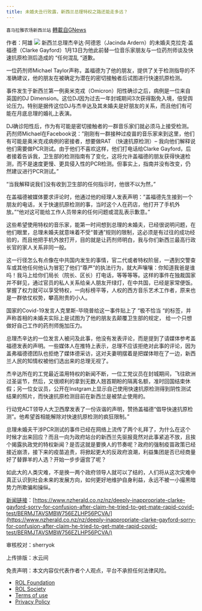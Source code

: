 ```yaml
---
title: 未婚夫丑行败露，新西兰总理特权之路还能走多远？
---
```

`喜马拉雅农场新西兰站` [轉載自GNews](https://gnews.org/zh-hans/1859272/)

作者：阿雄
![](https://assets.gnews.org/wp-content/uploads/2022/01/酷翻组1-16.png)
新西兰总理杰辛达·阿德恩（Jacinda Ardern）的未婚夫克拉克⋅盖福德（Clarke Gayford）1月13日为他此前替一位音乐家朋友与一位药剂师谈及快速抗原检测后造成的 “任何混乱 “道歉。

一位药剂师Michael Taylor声称，盖福德为了他的朋友，提供了关于检测指导的不准确建议，他的朋友在被确定为潜在的密切接触者后试图进行快速抗原检测。

事件发生于新西兰第一例奥米克戎（Omicron）阳性确诊之后，病例是一位来自英国的DJ Dimension。这位DJ因为过去一年封城期间3次获得豁免入境，倍受舆论压力。特别是据传这位DJ与杰辛达及其未婚夫是好朋友的关系，而且他们有可能在月底总理的婚礼上表演。

DJ确诊阳性后，作为有可能是密切接触者的一群音乐家们就必须马上接受检测。药剂师Michael在Facebook说：”刚刚有一群接种过疫苗的音乐家来到这里，他们有可能是奥米克戎病例的密接者，想要做RAT （快速抗原检测）– 我向他们解释说他们需要做PCR测试。由于他们不喜欢这样，他们打电话给Clarke Gayford，后者接着告诉我，卫生部的检测指南有了变化，这将允许盖福德的朋友获得快速检测，而不是速度更慢、更具侵入性的PCR检测。但事实上，指南并没有改变，仍然建议进行PCR测试。”

“当我解释说我们没有收到卫生部的任何指示时，他很不以为然，”

在盖福德被媒体要求评论时，他通过他的经理人发表声明：”盖福德先生接到一个朋友的电话，关于快速抗原检测的事，当时这个人在药店，他打开了手机外放。”“他对这可能给工作人员带来的任何问题或混乱表示歉意。”

这些希望使用特权的音乐家，能第一时间想到总理的未婚夫，已经很说明问题，在他们眼里，总理未婚夫就意味着不受“普通”规则的限制，这必须是有过往的成功经验的，而且他把手机外放打开，目的就是让药剂师明白，我与你们新西兰最高行政长官的家人关系非同一般。

这一行径怎么有点像在中共国内发生的事情，官二代或者特权阶层，一遇到交警查车或其他任何他认为冒犯了他们“尊严”的执法行为，就大声嚷嚷：你知道我爸是谁吗！我马上给你们局长（院长、区长）打电话，等等等等。这样的事件在独裁国家并不鲜见，通过官员的私人关系给亲人朋友开绿灯，在中共国，已经是家常便饭。掌握了权力就可以享受特权，一向标榜平等，人权的西方音乐艺术工作者，原来也是一群依仗权势，攀高附贵的小人。

国家的Covid-19发言人克里斯-毕晓普给这一事件贴上了 “极不恰当 “的标签，并声称首相的未婚夫实际上是试图为了他的朋友去颠覆卫生部的规定， 给一个只想做好自己工作的药剂师施加压力。

总理杰辛达的一位发言人被问及此事，他没有发表评论，而是提到了请媒体参考盖福德发表的声明。一些媒体人在推特上表示，总理不应该拒绝对此事的评论，因为盖弗福德德团队也拒绝了媒体德采访，这对夫妻明摆着是把媒体晾在了一边，新西兰人民的知情权被他们选出来的总理无视了。

杰辛达所在的工党最近滥用特权的新闻不断，一位工党议员在封城期间，飞往欧洲过圣诞节，然后，又很顺利的拿到无数人翘首期盼的隔离名额，准时回国结束休假；另一位女议员，公开在Instgram上显示自己使用快速抗原检测得到阴性测试结果的照片，而快速抗原检测目前在新西兰是被禁止使用的。

行动党ACT领导人大卫西摩发表了一份诙谐的声明，赞扬盖福德“倡导快速抗原检测”。他希望首相能解除对快速抗原检测的疯狂限制。”

总理未婚夫干涉PCR测试的事件已经在网络上流传了两个礼拜了，为什么在这个时候才出来回应？而且一向为政府站台的新西兰先驱报竟然对此事紧追不放，且挨个揭露执政党的特权新闻？是否这就是要换人的节奏呢？政府的强制疫苗政策已经接近崩溃，接下来的疫苗追责，将掀起更大的反政府浪潮，利益集团是否已经商量好了替罪羊的人选？开始一步步逼宫了呢？

如此大的人类灾难，不是换一两个政府领导人就可以了结的，人们将从这次灾难中真正认识到社会未来的发展方向，如何更好地维护自身利益，永远不被一小撮黑暗势力所欺骗和操纵。

[新闻链接](https://www.nzherald.co.nz/nz/deeply-inappropriate-clarke-gayford-sorry-for-confusion-after-claim-he-tried-to-get-mate-rapid-covid-test/BERMJTAVSMBW756EZLHP56PCVA/)：[https://www.nzherald.co.nz/nz/deeply-inappropriate-clarke-gayford-sorry-for-confusion-after-claim-he-tried-to-get-mate-rapid-covid-test/BERMJTAVSMBW756EZLHP56PCVA/](https://www.nzherald.co.nz/nz/deeply-inappropriate-clarke-gayford-sorry-for-confusion-after-claim-he-tried-to-get-mate-rapid-covid-test/BERMJTAVSMBW756EZLHP56PCVA/)

审核校对：sherryok

上传排版：水云间

 

免责声明：本文内容仅代表作者个人观点，平台不承担任何法律风险。

- [ROL Foundation](https://rolfoundation.org/)
- [ROL Society](https://rolsociety.org/)
- [Terms of use](https://gnews.org/terms-of-use-3/)
- [Privacy Policy](https://gnews.org/privacy-policy/)

